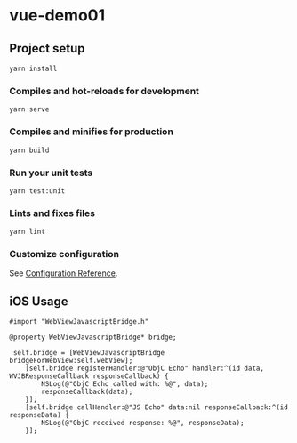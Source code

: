 # vue-demo01

## Project setup
```
yarn install
```

### Compiles and hot-reloads for development
```
yarn serve
```

### Compiles and minifies for production
```
yarn build
```

### Run your unit tests
```
yarn test:unit
```

### Lints and fixes files
```
yarn lint
```

### Customize configuration
See [Configuration Reference](https://cli.vuejs.org/config/).

## iOS Usage
```ObjC
#import "WebViewJavascriptBridge.h"
```

```ObjC
@property WebViewJavascriptBridge* bridge;
```

```ObjC
 self.bridge = [WebViewJavascriptBridge bridgeForWebView:self.webView];
    [self.bridge registerHandler:@"ObjC Echo" handler:^(id data, WVJBResponseCallback responseCallback) {
        NSLog(@"ObjC Echo called with: %@", data);
        responseCallback(data);
    }];
    [self.bridge callHandler:@"JS Echo" data:nil responseCallback:^(id responseData) {
        NSLog(@"ObjC received response: %@", responseData);
    }];
```